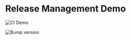 # Release Management Demo

![CI Demo](https://github.com/gormus/release-management-demo/workflows/CI%20Demo/badge.svg)

![Bump version](https://github.com/gormus/release-management-demo/workflows/Bump%20version/badge.svg)
